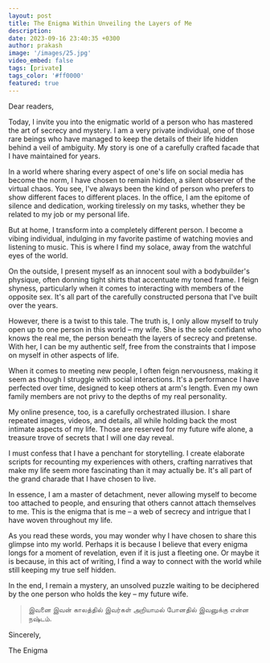 ```yaml
---
layout: post
title: The Enigma Within Unveiling the Layers of Me
description: 
date: 2023-09-16 23:40:35 +0300
author: prakash
image: '/images/25.jpg'
video_embed: false
tags: [private]
tags_color: '#ff0000'
featured: true
---
```



Dear readers,

Today, I invite you into the enigmatic world of a person who has mastered the art of secrecy and mystery. I am a very private individual, one of those rare beings who have managed to keep the details of their life hidden behind a veil of ambiguity. My story is one of a carefully crafted facade that I have maintained for years.

In a world where sharing every aspect of one's life on social media has become the norm, I have chosen to remain hidden, a silent observer of the virtual chaos. You see, I've always been the kind of person who prefers to show different faces to different places. In the office, I am the epitome of silence and dedication, working tirelessly on my tasks, whether they be related to my job or my personal life.

But at home, I transform into a completely different person. I become a vibing individual, indulging in my favorite pastime of watching movies and listening to music. This is where I find my solace, away from the watchful eyes of the world.

On the outside, I present myself as an innocent soul with a bodybuilder's physique, often donning tight shirts that accentuate my toned frame. I feign shyness, particularly when it comes to interacting with members of the opposite sex. It's all part of the carefully constructed persona that I've built over the years.

However, there is a twist to this tale. The truth is, I only allow myself to truly open up to one person in this world – my wife. She is the sole confidant who knows the real me, the person beneath the layers of secrecy and pretense. With her, I can be my authentic self, free from the constraints that I impose on myself in other aspects of life.

When it comes to meeting new people, I often feign nervousness, making it seem as though I struggle with social interactions. It's a performance I have perfected over time, designed to keep others at arm's length. Even my own family members are not privy to the depths of my real personality.

My online presence, too, is a carefully orchestrated illusion. I share repeated images, videos, and details, all while holding back the most intimate aspects of my life. Those are reserved for my future wife alone, a treasure trove of secrets that I will one day reveal.

I must confess that I have a penchant for storytelling. I create elaborate scripts for recounting my experiences with others, crafting narratives that make my life seem more fascinating than it may actually be. It's all part of the grand charade that I have chosen to live.

In essence, I am a master of detachment, never allowing myself to become too attached to people, and ensuring that others cannot attach themselves to me. This is the enigma that is me – a web of secrecy and intrigue that I have woven throughout my life.

As you read these words, you may wonder why I have chosen to share this glimpse into my world. Perhaps it is because I believe that every enigma longs for a moment of revelation, even if it is just a fleeting one. Or maybe it is because, in this act of writing, I find a way to connect with the world while still keeping my true self hidden.

In the end, I remain a mystery, an unsolved puzzle waiting to be deciphered by the one person who holds the key – my future wife.

> இவனை இவன் காலத்தில் இவர்கள் அறியாமல் போனதில் இவனுக்கு என்ன நஷ்டம்.

Sincerely,

The Enigma
